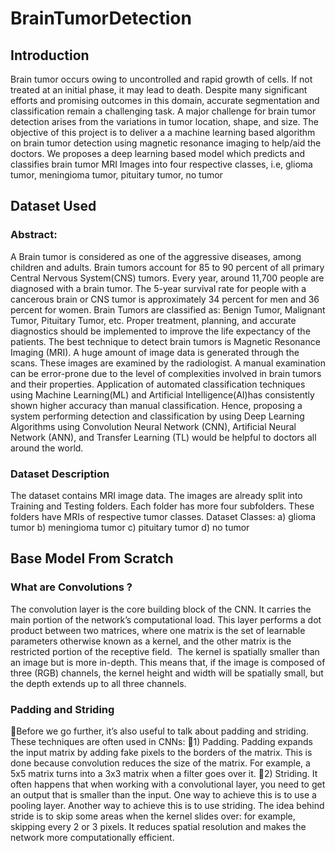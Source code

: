 # BrainTumorDetection
## Introduction
Brain tumor occurs owing to uncontrolled and rapid growth of cells. If not treated at an initial phase, it may lead to death. Despite many significant efforts and promising outcomes in this domain, accurate segmentation and classification remain a challenging task. A major challenge for brain tumor detection arises from the variations in tumor location, shape, and size. The objective of this project is to deliver a a machine learning based algorithm on brain tumor detection using magnetic resonance imaging to help/aid the doctors. We proposes a deep learning based model which predicts and classifies brain tumor MRI Images into four respective classes, i.e, glioma tumor, meningioma tumor, pituitary tumor, no tumor
## Dataset Used
### Abstract:
A Brain tumor is considered as one of the aggressive diseases, among children and adults. Brain tumors account for 85 to 90 percent of all primary Central Nervous System(CNS) tumors. Every year, around 11,700 people are diagnosed with a brain tumor. The 5-year survival rate for people with a cancerous brain or CNS tumor is approximately 34 percent for men and 36 percent for women. Brain Tumors are classified as: Benign Tumor, Malignant Tumor, Pituitary Tumor, etc. Proper treatment, planning, and accurate diagnostics should be implemented to improve the life expectancy of the patients. The best technique to detect brain tumors is Magnetic Resonance Imaging (MRI). A huge amount of image data is generated through the scans. These images are examined by the radiologist. A manual examination can be error-prone due to the level of complexities involved in brain tumors and their properties.
Application of automated classification techniques using Machine Learning(ML) and Artificial Intelligence(AI)has consistently shown higher accuracy than manual classification. Hence, proposing a system performing detection and classification by using Deep Learning Algorithms using Convolution Neural Network (CNN), Artificial Neural Network (ANN), and Transfer Learning (TL) would be helpful to doctors all around the world.
### Dataset Description
The dataset contains MRI image data. The images are already split into Training and Testing folders. Each folder has more four subfolders. These folders have MRIs of respective tumor classes.
Dataset Classes:
a) glioma tumor
b) meningioma tumor
c) pituitary tumor
d) no tumor
## Base Model From Scratch
### What are Convolutions ?
The convolution layer is the core building block of the CNN. It carries the main portion of the network’s computational load.
This layer performs a dot product between two matrices, where one matrix is the set of learnable parameters otherwise known as a kernel, and the other matrix is the restricted portion of the receptive field. 
The kernel is spatially smaller than an image but is more in-depth. This means that, if the image is composed of three (RGB) channels, the kernel height and width will be spatially small, but the depth extends up to all three channels.
### Padding and Striding
Before we go further, it’s also useful to talk about padding and striding. These techniques are often used in CNNs:
1) Padding. Padding expands the input matrix by adding fake pixels to the borders of the matrix. This is done because convolution reduces the size of the matrix. For example, a 5x5 matrix turns into a 3x3 matrix when a filter goes over it.
2) Striding. It often happens that when working with a convolutional layer, you need to get an output that is smaller than the input. One way to achieve this is to use a pooling layer. Another way to achieve this is to use striding. The idea behind stride is to skip some areas when the kernel slides over: for example, skipping every 2 or 3 pixels. It reduces spatial resolution and makes the network more computationally efficient.


